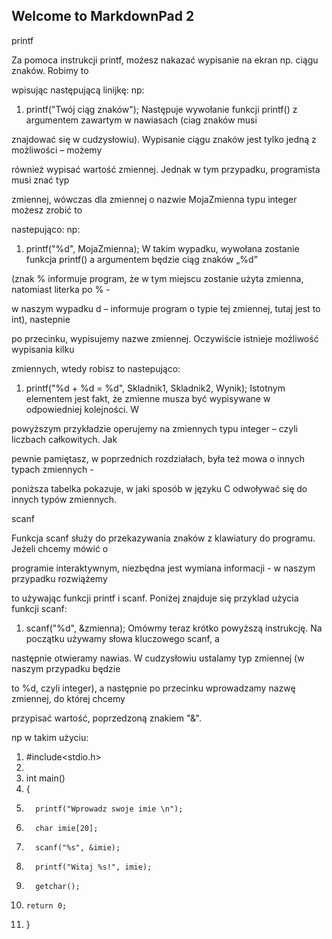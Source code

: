 ## Welcome to MarkdownPad 2 ##
printf


Za pomoca instrukcji printf, możesz nakazać wypisanie na ekran np. ciągu znaków. Robimy to 

wpisując następującą linijkę: 
np:

 1.    printf("Twój ciąg znaków"); 
Następuje wywołanie funkcji printf() z argumentem zawartym w nawiasach (ciag znaków musi 

znajdować się w cudzysłowiu). Wypisanie ciągu znaków jest tylko jedną z możliwości – możemy 

również wypisać wartość zmiennej. Jednak w tym przypadku, programista musi znać typ 

zmiennej, wówczas dla zmiennej o nazwie MojaZmienna typu integer możesz zrobić to 

nastepująco: 
np:

 1.    printf("%d", MojaZmienna); 
W takim wypadku, wywołana zostanie funkcja printf() a argumentem będzie ciąg znaków „%d” 

(znak % informuje program, że w tym miejscu zostanie użyta zmienna, natomiast literka po % - 

w naszym wypadku d – informuje program o typie tej zmiennej, tutaj jest to int), nastepnie 

po przecinku, wypisujemy nazwe zmiennej. Oczywiście istnieje możliwość wypisania kilku 

zmiennych, wtedy robisz to nastepująco: 
 1.    printf("%d + %d = %d", Skladnik1, Skladnik2, Wynik); 
Istotnym elementem jest fakt, że zmienne musza być wypisywane w odpowiedniej kolejności. W 

powyższym przykładzie operujemy na zmiennych typu integer – czyli liczbach całkowitych. Jak 

pewnie pamiętasz, w poprzednich rozdziałach, była też mowa o innych typach zmiennych - 

poniższa tabelka pokazuje, w jaki sposób w języku C odwoływać się do innych typów zmiennych.






scanf



Funkcja scanf służy do przekazywania znaków z klawiatury do programu. Jeżeli chcemy mówić o 

programie interaktywnym, niezbędna jest wymiana informacji - w naszym przypadku rozwiążemy 

to używając funkcji printf i scanf. Poniżej znajduje się przyklad użycia funkcji scanf:
 1.    scanf("%d", &zmienna);
Omówmy teraz krótko powyższą instrukcję. Na początku używamy słowa kluczowego scanf,  a 

następnie otwieramy nawias. W cudzysłowiu ustalamy typ zmiennej (w naszym przypadku będzie 

to %d, czyli integer), a następnie po przecinku wprowadzamy nazwę zmiennej, do której chcemy 

przypisać wartość, poprzedzoną znakiem "&".

np w takim użyciu:

 1.   #include<stdio.h>                             
 2. 
 3.   int main()                                        
 4.   {
 5.       printf("Wprowadz swoje imie \n");     
 6.       char imie[20];                               
 7.       scanf("%s", &imie);                       
 8.       printf("Witaj %s!", imie);               
 9.       getchar();
 10.     return 0;
 11.  } 

